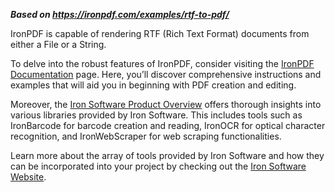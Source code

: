 ***Based on <https://ironpdf.com/examples/rtf-to-pdf/>***

IronPDF is capable of rendering RTF (Rich Text Format) documents from either a File or a String.

To delve into the robust features of IronPDF, consider visiting the [IronPDF Documentation](https://ironpdf.com/docs/) page. Here, you’ll discover comprehensive instructions and examples that will aid you in beginning with PDF creation and editing.

Moreover, the [Iron Software Product Overview](https://ironsoftware.com/products/) offers thorough insights into various libraries provided by Iron Software. This includes tools such as IronBarcode for barcode creation and reading, IronOCR for optical character recognition, and IronWebScraper for web scraping functionalities.

Learn more about the array of tools provided by Iron Software and how they can be incorporated into your project by checking out the [Iron Software Website](https://ironsoftware.com/).